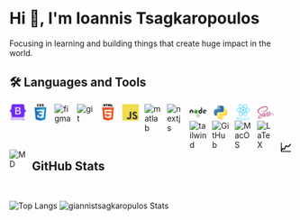 <h1 ">Hi 👋, I'm Ioannis Tsagkaropoulos</h1>
<p>Focusing in learning and building things that create huge impact in the world.</p>

## 🛠️ Languages and Tools

<p align="left"> 
<a href="https://getbootstrap.com" target="_blank" rel="noreferrer"> <img align="left" width="30px" style="padding-right:10px;" src="https://raw.githubusercontent.com/devicons/devicon/master/icons/bootstrap/bootstrap-plain-wordmark.svg" alt="bootstrap" /> </a> 
<a href="https://www.w3schools.com/css/" target="_blank" rel="noreferrer"> <img align="left" width="30px" style="padding-right:10px;" src="https://raw.githubusercontent.com/devicons/devicon/master/icons/css3/css3-original-wordmark.svg" alt="css3" /> </a> 
<a href="https://www.figma.com/" target="_blank" rel="noreferrer"> <img align="left" width="30px" style="padding-right:10px;" src="https://www.vectorlogo.zone/logos/figma/figma-icon.svg" alt="figma" /> </a> 
<a href="https://git-scm.com/" target="_blank" rel="noreferrer"> <img align="left" width="30px" style="padding-right:10px;" src="https://www.vectorlogo.zone/logos/git-scm/git-scm-icon.svg" alt="git" /> </a> 
<a href="https://www.w3.org/html/" target="_blank" rel="noreferrer"> <img align="left" width="30px" style="padding-right:10px;" src="https://raw.githubusercontent.com/devicons/devicon/master/icons/html5/html5-original-wordmark.svg" alt="html5" /> </a> 
<a href="https://developer.mozilla.org/en-US/docs/Web/JavaScript" target="_blank" rel="noreferrer"> <img align="left" width="30px" style="padding-right:10px;" src="https://raw.githubusercontent.com/devicons/devicon/master/icons/javascript/javascript-original.svg" alt="javascript" /> </a> 
<a href="https://www.mathworks.com/" target="_blank" rel="noreferrer"> <img align="left" width="30px" style="padding-right:10px;" src="https://upload.wikimedia.org/wikipedia/commons/2/21/Matlab_Logo.png" alt="matlab" /> </a> 
<a href="https://nextjs.org/" target="_blank" rel="noreferrer"> <img align="left" width="30px" style="padding-right:10px;" src="https://cdn.worldvectorlogo.com/logos/nextjs-2.svg" alt="nextjs" /> </a> 
<a href="https://nodejs.org" target="_blank" rel="noreferrer"> <img align="left" width="30px" style="padding-right:10px;" src="https://raw.githubusercontent.com/devicons/devicon/master/icons/nodejs/nodejs-original-wordmark.svg" alt="nodejs" /> </a> <a href="https://www.python.org" target="_blank" rel="noreferrer"> <img align="left" width="30px" style="padding-right:10px;" src="https://raw.githubusercontent.com/devicons/devicon/master/icons/python/python-original.svg" alt="python" /> </a> 
<a href="https://reactjs.org/" target="_blank" rel="noreferrer"> <img align="left" width="30px" style="padding-right:10px;" src="https://raw.githubusercontent.com/devicons/devicon/master/icons/react/react-original-wordmark.svg" alt="react" /> </a> 
<a href="https://sass-lang.com" target="_blank" rel="noreferrer"> <img align="left" width="30px" style="padding-right:10px;" src="https://raw.githubusercontent.com/devicons/devicon/master/icons/sass/sass-original.svg" alt="sass" /> </a> 
<a href="https://tailwindcss.com/" target="_blank" rel="noreferrer"> <img align="left" width="30px" style="padding-right:10px;" src="https://www.vectorlogo.zone/logos/tailwindcss/tailwindcss-icon.svg" alt="tailwind" /> </a> 
<!-- GitHub -->
<img align="left" alt="GitHub" width="30px" style="padding-right:10px;" src="https://cdn.jsdelivr.net/gh/devicons/devicon/icons/github/github-original.svg" />
<!-- MacOS -->
<img align="left" alt="MacOS" width="30px" style="padding-right:10px;" src="https://cdn.jsdelivr.net/gh/devicons/devicon/icons/apple/apple-original.svg" />
<!-- LaTeX -->
<img align="left" alt="LaTeX" width="30px" style="padding-right:10px;" src="https://cdn.jsdelivr.net/gh/devicons/devicon/icons/latex/latex-original.svg" />
<!-- MD -->
<img align="left" alt="MD" width="30px" style="padding-right:10px;" src="https://cdn.jsdelivr.net/gh/devicons/devicon/icons/markdown/markdown-original.svg" />
</p>

<br />
<br />

## 📈 GitHub Stats

<br />

![Top Langs](https://github-readme-stats.vercel.app/api/top-langs/?username=giannistsagkaropoulos&langs_count=8&layout=donut)
![giannistsagkaropulos Stats](https://github-readme-stats.vercel.app/api?username=giannistsagkaropoulos&show_icons=true&theme=dracula)

